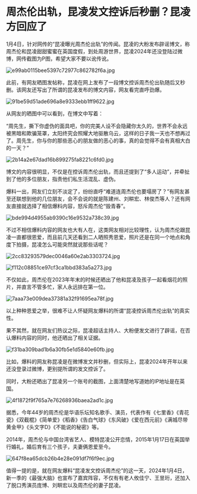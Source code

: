 # 周杰伦出轨，昆凌发文控诉后秒删？昆凌方回应了

1月4日，针对网传的“昆凌曝光周杰伦出轨”的传闻。昆凌的大粉发布辟谣博文，称周杰伦和昆凌甜甜蜜蜜在英国度假，到处周游世界，昆凌2024年还没登陆过微博，网传截图为P图，希望大家不要以讹传讹。

![e99ab0115bee5397c72977c862782f6a.jpg](https://raw.githubusercontent.com/qqhsx/qqnews_image/main/2024/01/04/周杰伦出轨，昆凌发文控诉后秒删？昆凌方回应了/e99ab0115bee5397c72977c862782f6a.jpg)

此前，有网友晒图发帖称，昆凌在网上发布了一段博文控诉周杰伦出轨随后又秒删。该网友还写出了所谓的昆凌发布的博文内容，网友看完直呼劲爆。

![91be59d51ade696a8e9333ebb1ff9622.jpg](https://raw.githubusercontent.com/qqhsx/qqnews_image/main/2024/01/04/周杰伦出轨，昆凌发文控诉后秒删？昆凌方回应了/91be59d51ade696a8e9333ebb1ff9622.jpg)

从网友的晒图中可以看到，在博文中写着：

“周先生，撕下你虚伪的面具吧，你的完美人设不会隐藏你太久的，世界不会永远被黑暗和欺骗笼罩，太阳终究会照耀大地驱散乌云，这样的日子我一天也不想再过了。周先生，你与你的那些恶心的朋友做的恶心的事，真的会觉得不会有真相大白的一天？”

![2b14a2e67dad16b899275fa8221c6fd0.jpg](https://raw.githubusercontent.com/qqhsx/qqnews_image/main/2024/01/04/周杰伦出轨，昆凌发文控诉后秒删？昆凌方回应了/2b14a2e67dad16b899275fa8221c6fd0.jpg)

博文的内容很明显，不仅是在控诉周杰伦出轨，而且还提到了“多人运动”，并牵扯到了他的多位朋友，指责他们私生活混乱、虚伪。

爆料一出，网友们立刻不淡定了，纷纷直呼“难道连周杰伦也要塌房了？”有网友甚至还联想到他的几位朋友，会不会说的就是陈建州、刘畊宏、林俊杰等人？还有网友直接就选择了相信爆料内容，怒斥周杰伦“毁青春”。

![bde994d4955ab9390c16e9532a738c39.jpg](https://raw.githubusercontent.com/qqhsx/qqnews_image/main/2024/01/04/周杰伦出轨，昆凌发文控诉后秒删？昆凌方回应了/bde994d4955ab9390c16e9532a738c39.jpg)

不过不相信爆料内容的网友也大有人在，这类网友相对比较理性，认为周杰伦跟昆凌一直都很恩爱，而且前几天还看到二人晒照秀恩爱，照片还是在同一个地点和角度下拍摄，昆凌怎么可能突然就说那些话呢？

![2cc83293579dec0046a60e2ab3303724.jpg](https://raw.githubusercontent.com/qqhsx/qqnews_image/main/2024/01/04/周杰伦出轨，昆凌发文控诉后秒删？昆凌方回应了/2cc83293579dec0046a60e2ab3303724.jpg)

![f112c08851ce97cf3ca1bbd383a5a273.jpg](https://raw.githubusercontent.com/qqhsx/qqnews_image/main/2024/01/04/周杰伦出轨，昆凌发文控诉后秒删？昆凌方回应了/f112c08851ce97cf3ca1bbd383a5a273.jpg)

不仅如此，周杰伦在2023年年末的时候还晒出了他和昆凌及孩子一起看烟花的照片，并直言不管多忙，家人永远排在第一位。

![7aaa73e009dea37381a32f91695ea78f.jpg](https://raw.githubusercontent.com/qqhsx/qqnews_image/main/2024/01/04/周杰伦出轨，昆凌发文控诉后秒删？昆凌方回应了/7aaa73e009dea37381a32f91695ea78f.jpg)

以上种种恩爱之举，很难不让人怀疑网友爆料的所谓“昆凌控诉周杰伦出轨”的真实性。

果不其然，就在网友们热议之际，昆凌超话主持人、大粉便发文进行了辟谣，在否认爆料内容的同时，他还晒出了相关证据。

![f31ba309bad1b6a30fb5e1d5840e60fb.jpg](https://raw.githubusercontent.com/qqhsx/qqnews_image/main/2024/01/04/周杰伦出轨，昆凌发文控诉后秒删？昆凌方回应了/f31ba309bad1b6a30fb5e1d5840e60fb.jpg)

比如，爆料的网友称昆凌是在微博发文并秒删，但实际上，昆凌2024年开年以来还没登录过微博，更别提所谓的发文控诉了。

同时，大粉还晒出了昆凌另一个账号的截图，上面清楚地写道她的IP地址是在英国。

![4f1872f9f765a7e76268936baea2ad1c.jpg](https://raw.githubusercontent.com/qqhsx/qqnews_image/main/2024/01/04/周杰伦出轨，昆凌发文控诉后秒删？昆凌方回应了/4f1872f9f765a7e76268936baea2ad1c.jpg)

据悉，今年44岁的周杰伦是华语乐坛知名歌手、演员，代表作有《七里香》《青花瓷》《双截棍》《简单爱》《稻香》《告白气球》《东风破》《爱在西元前》《满城尽带黄金甲》《头文字D》《不能说的秘密》等。

2014年，周杰伦与中国台湾省艺人、模特昆凌公开恋情，2015年1月17日在英国举行婚礼，婚后育有三个孩子，夫妻俩恩爱至今。

![647f8ea65dcb26b4e28e091df7f6f9ec.jpg](https://raw.githubusercontent.com/qqhsx/qqnews_image/main/2024/01/04/周杰伦出轨，昆凌发文控诉后秒删？昆凌方回应了/647f8ea65dcb26b4e28e091df7f6f9ec.jpg)

值得一提的是，就在网友爆料“昆凌发文控诉周杰伦”的这一天，2024年1月4日，新一季的《最强大脑》也宣布了嘉宾阵容，不仅有有老人攸佳宁、王昱珩，还加入了脱口秀演员庞博、刘畊宏以及周杰伦的妻子昆凌。

